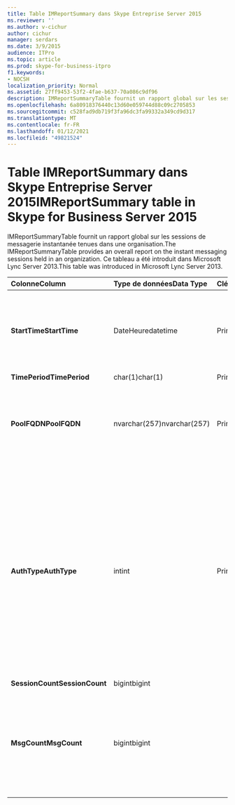 ```yaml
---
title: Table IMReportSummary dans Skype Entreprise Server 2015
ms.reviewer: ''
ms.author: v-cichur
author: cichur
manager: serdars
ms.date: 3/9/2015
audience: ITPro
ms.topic: article
ms.prod: skype-for-business-itpro
f1.keywords:
- NOCSH
localization_priority: Normal
ms.assetid: 27ff9453-53f2-4fae-b637-70a086c9df96
description: IMReportSummaryTable fournit un rapport global sur les sessions de messagerie instantanée tenues dans une organisation. Ce tableau a été introduit dans Microsoft Lync Server 2013.
ms.openlocfilehash: 6a80918376440c13d60e059744d88c09c2705853
ms.sourcegitcommit: c528fad9db719f3fa96dc3fa99332a349cd9d317
ms.translationtype: MT
ms.contentlocale: fr-FR
ms.lasthandoff: 01/12/2021
ms.locfileid: "49821524"
---
```

# <a name="imreportsummary-table-in-skype-for-business-server-2015"></a><span data-ttu-id="95338-104">Table IMReportSummary dans Skype Entreprise Server 2015</span><span class="sxs-lookup"><span data-stu-id="95338-104">IMReportSummary table in Skype for Business Server 2015</span></span>
 
<span data-ttu-id="95338-105">IMReportSummaryTable fournit un rapport global sur les sessions de messagerie instantanée tenues dans une organisation.</span><span class="sxs-lookup"><span data-stu-id="95338-105">The IMReportSummaryTable provides an overall report on the instant messaging sessions held in an organization.</span></span> <span data-ttu-id="95338-106">Ce tableau a été introduit dans Microsoft Lync Server 2013.</span><span class="sxs-lookup"><span data-stu-id="95338-106">This table was introduced in Microsoft Lync Server 2013.</span></span>
  
|<span data-ttu-id="95338-107">**Colonne**</span><span class="sxs-lookup"><span data-stu-id="95338-107">**Column**</span></span>|<span data-ttu-id="95338-108">**Type de données**</span><span class="sxs-lookup"><span data-stu-id="95338-108">**Data Type**</span></span>|<span data-ttu-id="95338-109">**Clé/Index**</span><span class="sxs-lookup"><span data-stu-id="95338-109">**Key/Index**</span></span>|<span data-ttu-id="95338-110">**Détails**</span><span class="sxs-lookup"><span data-stu-id="95338-110">**Details**</span></span>|
|:-----|:-----|:-----|:-----|
|<span data-ttu-id="95338-111">**StartTime**</span><span class="sxs-lookup"><span data-stu-id="95338-111">**StartTime**</span></span> <br/> |<span data-ttu-id="95338-112">DateHeure</span><span class="sxs-lookup"><span data-stu-id="95338-112">datetime</span></span>  <br/> |<span data-ttu-id="95338-113">Primaire</span><span class="sxs-lookup"><span data-stu-id="95338-113">Primary</span></span>  <br/> |<span data-ttu-id="95338-114">Date et heure de début de la session de messagerie instantanée.</span><span class="sxs-lookup"><span data-stu-id="95338-114">Date and time that the instant messaging session began.</span></span>  <br/> |
|<span data-ttu-id="95338-115">**TimePeriod**</span><span class="sxs-lookup"><span data-stu-id="95338-115">**TimePeriod**</span></span> <br/> |<span data-ttu-id="95338-116">char(1)</span><span class="sxs-lookup"><span data-stu-id="95338-116">char(1)</span></span>  <br/> |<span data-ttu-id="95338-117">Primaire</span><span class="sxs-lookup"><span data-stu-id="95338-117">Primary</span></span>  <br/> ||
|<span data-ttu-id="95338-118">**PoolFQDN**</span><span class="sxs-lookup"><span data-stu-id="95338-118">**PoolFQDN**</span></span> <br/> |<span data-ttu-id="95338-119">nvarchar(257)</span><span class="sxs-lookup"><span data-stu-id="95338-119">nvarchar(257)</span></span>  <br/> |<span data-ttu-id="95338-120">Primaire</span><span class="sxs-lookup"><span data-stu-id="95338-120">Primary</span></span>  <br/> |<span data-ttu-id="95338-121">Nom de domaine complet du pool hébergeant la session.</span><span class="sxs-lookup"><span data-stu-id="95338-121">Fully qualified domain name of the pool hosting the session.</span></span>  <br/> |
|<span data-ttu-id="95338-122">**AuthType**</span><span class="sxs-lookup"><span data-stu-id="95338-122">**AuthType**</span></span> <br/> |<span data-ttu-id="95338-123">int</span><span class="sxs-lookup"><span data-stu-id="95338-123">int</span></span>  <br/> |<span data-ttu-id="95338-124">Primaire</span><span class="sxs-lookup"><span data-stu-id="95338-124">Primary</span></span>  <br/> |<span data-ttu-id="95338-125">Priorité (par exemple, urgent ou non urgent) de l’appel.</span><span class="sxs-lookup"><span data-stu-id="95338-125">Priority (for example, urgent or non-urgent) of the call.</span></span> <span data-ttu-id="95338-126">Les informations de priorité sont stockées dans la [table CallPriorities dans Skype Entreprise Server 2015.](callpriorities.md)</span><span class="sxs-lookup"><span data-stu-id="95338-126">Priority information is stored in the [CallPriorities table in Skype for Business Server 2015](callpriorities.md).</span></span>  <br/> |
|<span data-ttu-id="95338-127">**SessionCount**</span><span class="sxs-lookup"><span data-stu-id="95338-127">**SessionCount**</span></span> <br/> |<span data-ttu-id="95338-128">bigint</span><span class="sxs-lookup"><span data-stu-id="95338-128">bigint</span></span>  <br/> |||
|<span data-ttu-id="95338-129">**MsgCount**</span><span class="sxs-lookup"><span data-stu-id="95338-129">**MsgCount**</span></span> <br/> |<span data-ttu-id="95338-130">bigint</span><span class="sxs-lookup"><span data-stu-id="95338-130">bigint</span></span>  <br/> ||<span data-ttu-id="95338-131">Nombre total de messages instantanés échangés au cours de la session.</span><span class="sxs-lookup"><span data-stu-id="95338-131">Total number of instant messages exchanged during the session.</span></span>  <br/> |
   


